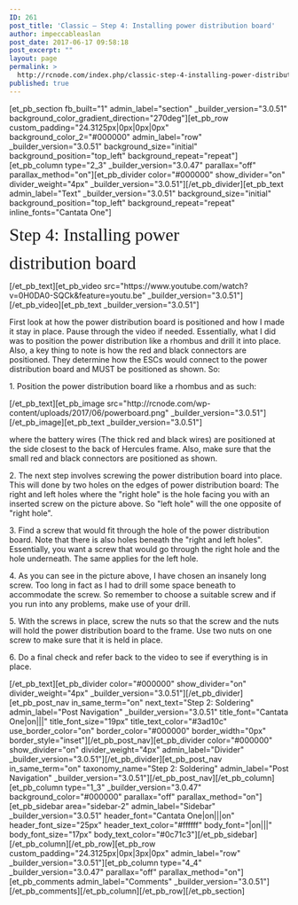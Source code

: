 ```yaml
---
ID: 261
post_title: 'Classic – Step 4: Installing power distribution board'
author: impeccableaslan
post_date: 2017-06-17 09:58:18
post_excerpt: ""
layout: page
permalink: >
  http://rcnode.com/index.php/classic-step-4-installing-power-distribution-board/
published: true
---
```

[et_pb_section fb_built="1" admin_label="section" _builder_version="3.0.51" background_color_gradient_direction="270deg"][et_pb_row custom_padding="24.3125px|0px|0px|0px" background_color_2="#000000" admin_label="row" _builder_version="3.0.51" background_size="initial" background_position="top_left" background_repeat="repeat"][et_pb_column type="2_3" _builder_version="3.0.47" parallax="off" parallax_method="on"][et_pb_divider color="#000000" show_divider="on" divider_weight="4px" _builder_version="3.0.51"][/et_pb_divider][et_pb_text admin_label="Text" _builder_version="3.0.51" background_size="initial" background_position="top_left" background_repeat="repeat" inline_fonts="Cantata One"]<p class=""><span style="font-family: 'Cantata One';"><span style="font-size: 32px;">Step 4: Installing power </span></span></p>
<p class=""><span style="font-family: 'Cantata One';"><span style="font-size: 32px;">distribution board</span></span></p>[/et_pb_text][et_pb_video src="https://www.youtube.com/watch?v=0H0DA0-SQCk&feature=youtu.be" _builder_version="3.0.51"][/et_pb_video][et_pb_text _builder_version="3.0.51"]<p>First look at how the power distribution board is positioned and how I made it stay in place. Pause through the video if needed. Essentially, what I did was to position the power distribution like a rhombus and drill it into place. Also, a key thing to note is how the red and black connectors are positioned. They determine how the ESCs would connect to the power distribution board and MUST be positioned as shown. So:</p>
<p>1. Position the power distribution board like a rhombus and as such:</p>[/et_pb_text][et_pb_image src="http://rcnode.com/wp-content/uploads/2017/06/powerboard.png" _builder_version="3.0.51"][/et_pb_image][et_pb_text _builder_version="3.0.51"]<p>where the battery wires (The thick red and black wires) are positioned at the side closest to the back of Hercules frame. Also, make sure that the small red and black connectors are positioned as shown.</p>
<p>2. The next step involves screwing the power distribution board into place. This will done by two holes on the edges of power distribution board: The right and left holes where the "right hole" is the hole facing you with an inserted screw on the picture above. So "left hole" will the one opposite of "right hole".</p>
<p>3. Find a screw that would fit through the hole of the power distribution board. Note that there is also holes beneath the "right and left holes". Essentially, you want a screw that would go through the right hole and the hole underneath. The same applies for the left hole.</p>
<p>4. As you can see in the picture above, I have chosen an insanely long screw. Too long in fact as I had to drill some space beneath to accommodate the screw. So remember to choose a suitable screw and if you run into any problems, make use of your drill.</p>
<p class="">5. With the screws in place, screw the nuts so that the screw and the nuts will hold the power distribution board to the frame. Use two nuts on one screw to make sure that it is held in place.</p>
<p class="">6. Do a final check and refer back to the video to see if everything is in place.</p>[/et_pb_text][et_pb_divider color="#000000" show_divider="on" divider_weight="4px" _builder_version="3.0.51"][/et_pb_divider][et_pb_post_nav in_same_term="on" next_text="Step 2: Soldering" admin_label="Post Navigation" _builder_version="3.0.51" title_font="Cantata One|on|||" title_font_size="19px" title_text_color="#3ad10c" use_border_color="on" border_color="#000000" border_width="0px" border_style="inset"][/et_pb_post_nav][et_pb_divider color="#000000" show_divider="on" divider_weight="4px" admin_label="Divider" _builder_version="3.0.51"][/et_pb_divider][et_pb_post_nav in_same_term="on" taxonomy_name="Step 2: Soldering" admin_label="Post Navigation" _builder_version="3.0.51"][/et_pb_post_nav][/et_pb_column][et_pb_column type="1_3" _builder_version="3.0.47" background_color="#000000" parallax="off" parallax_method="on"][et_pb_sidebar area="sidebar-2" admin_label="Sidebar" _builder_version="3.0.51" header_font="Cantata One|on|||on" header_font_size="25px" header_text_color="#ffffff" body_font="|on|||" body_font_size="17px" body_text_color="#0c71c3"][/et_pb_sidebar][/et_pb_column][/et_pb_row][et_pb_row custom_padding="24.3125px|0px|3px|0px" admin_label="row" _builder_version="3.0.51"][et_pb_column type="4_4" _builder_version="3.0.47" parallax="off" parallax_method="on"][et_pb_comments admin_label="Comments" _builder_version="3.0.51"][/et_pb_comments][/et_pb_column][/et_pb_row][/et_pb_section]